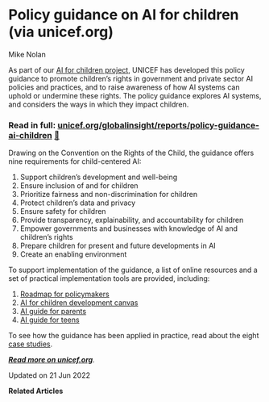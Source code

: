 # Policy guidance on AI for children (via unicef.org)

Mike Nolan

As part of our [AI for children project](https://www.unicef.org/globalinsight/featured-projects/ai-children), UNICEF has developed this policy guidance to promote children’s rights in government and private sector AI policies and practices, and to raise awareness of how AI systems can uphold or undermine these rights. The policy guidance explores AI systems, and considers the ways in which they impact children.

### Read in full: [**unicef.org/globalinsight/reports/policy-guidance-ai-children**](https://www.unicef.org/globalinsight/reports/policy-guidance-ai-children) [🔗](policy-guidance-on-ai-for-children-via-unicef.org.md#url) <a href="#url" id="url"></a>

Drawing on the Convention on the Rights of the Child, the guidance offers nine requirements for child-centered AI:

1. Support children’s development and well-being
2. Ensure inclusion of and for children
3. Prioritize fairness and non-discrimination for children
4. Protect children’s data and privacy
5. Ensure safety for children
6. Provide transparency, explainability, and accountability for children
7. Empower governments and businesses with knowledge of AI and children’s rights
8. Prepare children for present and future developments in AI
9. Create an enabling environment

To support implementation of the guidance, a list of online resources and a set of practical implementation tools are provided, including:

1. [Roadmap for policymakers](https://www.unicef.org/globalinsight/media/1166/file/UNICEF-Global-Insight-tools-to-operationalize-AI-policy-guidance-2020.pdf)
2. [AI for children development canvas](https://www.unicef.org/globalinsight/media/1166/file/UNICEF-Global-Insight-tools-to-operationalize-AI-policy-guidance-2020.pdf)
3. [AI guide for parents](https://www.unicef.org/globalinsight/media/2336/file)
4. [AI guide for teens](https://www.unicef.org/globalinsight/media/2341/file)

To see how the guidance has been applied in practice, read about the eight [case studies](https://www.unicef.org/globalinsight/policy-guidance-ai-children-pilot-testing-and-case-studies).

[_**Read more on unicef.org**_](https://www.unicef.org/globalinsight/reports/policy-guidance-ai-children).

Updated on 21 Jun 2022

**Related Articles**
